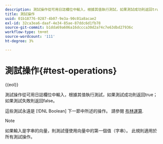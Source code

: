 ```yaml
---
description: 測試操作從可用日誌欄位中輸入，根據其值執行測試，如果測試成功則返回true；如果測試失敗則返回false。
title: 測試操作
uuid: 01b18776-0287-4b07-9e3a-90c01a8acae2
exl-id: 32ca3ea6-daaf-4e34-85ae-87ddc6d1fb78
source-git-commit: b1dda69a606a16dccca30d2a74c7e63dbd27936c
workflow-type: tm+mt
source-wordcount: '111'
ht-degree: 3%

---
```


# 測試操作{#test-operations}

{{eol}}

測試操作從可用日誌欄位中輸入，根據其值執行測試，如果測試成功則返回true；如果測試失敗則返回false。

這些測試永遠是 [!DNL Boolean] 下一節中所述的操作。 請參閱 [布林運算](../../../../home/c-dataset-const-proc/c-conditions/c-test-ops/c-boolean-ops.md#concept-9bee5fb907bb4e37871096aaf48b1baf).

>[!NOTE]
>
>如果輸入是字串的向量，則測試僅使用向量中的第一個值（字串）。 此規則適用於所有測試操作。
